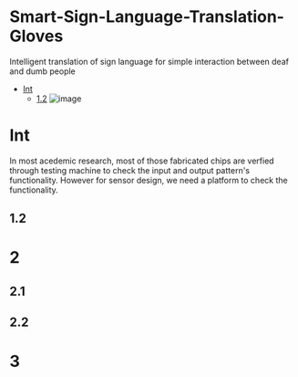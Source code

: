 # Smart-Sign-Language-Translation-Gloves
Intelligent translation of sign language for simple interaction between deaf and dumb people
- [Int](#Int)
    - [1.2](#1.2)
![image](http://https://github.com/mk997630105/Smart-Sign-Language-Translation-Gloves/edit/master/u=1637230915,1149682195&fm=214&gp=0.jpg)
# Int
In most acedemic research, most of those fabricated chips are verfied through testing machine to check the input and output pattern's functionality. However for sensor design, we need a platform to check the functionality.
## 1.2
# 2
## 2.1
## 2.2
# 3
